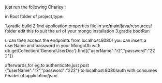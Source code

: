 just run the following Charley :

in Root folder of project,type:

1.gradle build
2.find application.properties file in src/main/java/resources/ folder
edit this to suit the url of your mongo installation
3.gradle bootRun

u can then access the endpoints from localhost:8080/
you can insert a userName and password in your MongoDb with
 db.getCollection('GeneralUserDoc').find({"userName":"r2","password":"222"})

afterwards,for eg,to authenticate,just post {"userName":"r2","password":"222"} to
localhost:8080/auth with consumes header of application/json.
